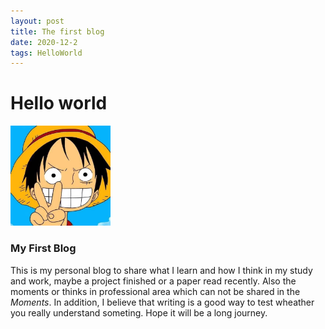 ```yaml
---
layout: post
title: The first blog
date: 2020-12-2
tags: HelloWorld
---
```


# Hello world

<!-- ![](/images/avatar.jpg) -->
<img src="/images/avatar.jpg" style="zoom:30%" />

### My First Blog
This is my personal blog to share what I learn and how I think in my study and work, maybe a project finished or a paper read recently. Also the moments or thinks in professional area which can not be shared in the *Moments*. In addition, I believe that writing is a good way to test wheather you really understand someting. Hope it will be a long journey.


 
